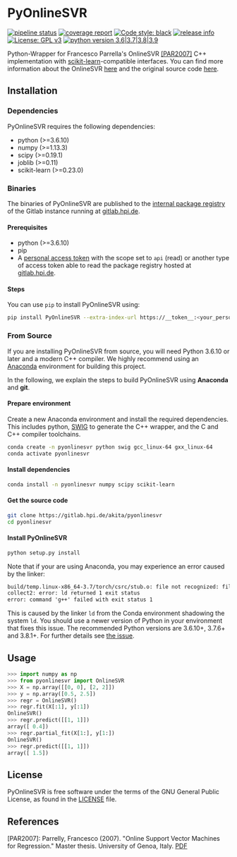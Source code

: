 # PyOnlineSVR

[![pipeline status](https://gitlab.hpi.de/akita/pyonlinesvr/badges/main/pipeline.svg)](https://gitlab.hpi.de/akita/pyonlinesvr/-/commits/main)
[![coverage report](https://gitlab.hpi.de/akita/pyonlinesvr/badges/main/coverage.svg)](https://gitlab.hpi.de/akita/pyonlinesvr/-/commits/main)
[![Code style: black](https://img.shields.io/badge/code%20style-black-000000.svg)](https://github.com/psf/black)
[![release info](https://img.shields.io/badge/Release-0.0.1-blue)](https://gitlab.hpi.de/akita/pyonlinesvr/-/releases/v0.0.1)
[![License: GPL v3](https://img.shields.io/badge/License-GPLv3-blue.svg)](https://www.gnu.org/licenses/gpl-3.0)
[![python version 3.6|3.7|3.8|3.9](https://img.shields.io/badge/python-3.6%20%7C%203.7%20%7C%203.8%20%7C%203.9-blue)](#)

Python-Wrapper for Francesco Parrella's OnlineSVR [[PAR2007]](#PAR2007) C++ implementation with [scikit-learn](https://sklearn.org/)-compatible interfaces.
You can find more information about the OnlineSVR [here](http://onlinesvr.altervista.org/) and the original source code [here](https://github.com/fp2556/onlinesvr/tree/master/c%2B%2B).

## Installation

### Dependencies

PyOnlineSVR requires the following dependencies:

- python (>=3.6.10)
- numpy (>=1.13.3)
- scipy (>=0.19.1)
- joblib (>=0.11)
- scikit-learn (>=0.23.0)

### Binaries

The binaries of PyOnlineSVR are published to the [internal package registry](https://gitlab.hpi.de/akita/pyonlinesvr/-/packages) of the Gitlab instance running at [gitlab.hpi.de](https://gitlab.hpi.de/).

#### Prerequisites

- python (>=3.6.10)
- pip
- A [personal access token](https://gitlab.hpi.de/help/user/profile/personal_access_tokens.md) with the scope set to `api` (read) or another type of access token able to read the package registry hosted at [gitlab.hpi.de](https://gitlab.hpi.de/).

#### Steps

You can use `pip` to install PyOnlineSVR using:

```sh
pip install PyOnlineSVR --extra-index-url https://__token__:<your_personal_token>@gitlab.hpi.de/api/v4/projects/4434/packages/pypi/simple
```

### From Source

If you are installing PyOnlineSVR from source, you will need Python 3.6.10 or later and a modern C++ compiler.
We highly recommend using an [Anaconda](https://www.anaconda.com/products/individual#download-section) environment for building this project.

In the following, we explain the steps to build PyOnlineSVR using **Anaconda** and **git**.

#### Prepare environment

Create a new Anaconda environment and install the required dependencies.
This includes python, [SWIG](http://swig.org/) to generate the C++ wrapper, and the C and C++ compiler toolchains.

```bash
conda create -n pyonlinesvr python swig gcc_linux-64 gxx_linux-64
conda activate pyonlinesvr
```

#### Install dependencies

```bash
conda install -n pyonlinesvr numpy scipy scikit-learn
```

#### Get the source code

```bash
git clone https://gitlab.hpi.de/akita/pyonlinesvr
cd pyonlinesvr
```

#### Install PyOnlineSVR

```bash
python setup.py install
```

Note that if your are using Anaconda, you may experience an error caused by the linker:

```txt
build/temp.linux-x86_64-3.7/torch/csrc/stub.o: file not recognized: file format not recognized
collect2: error: ld returned 1 exit status
error: command 'g++' failed with exit status 1
```

This is caused by the linker `ld` from the Conda environment shadowing the system `ld`.
You should use a newer version of Python in your environment that fixes this issue.
The recommended Python versions are 3.6.10+, 3.7.6+ and 3.8.1+.
For further details see [the issue](https://github.com/ContinuumIO/anaconda-issues/issues/11152).

## Usage

```python
>>> import numpy as np
>>> from pyonlinesvr import OnlineSVR
>>> X = np.array([[0, 0], [2, 2]])
>>> y = np.array([0.5, 2.5])
>>> regr = OnlineSVR()
>>> regr.fit(X[:1], y[:1])
OnlineSVR()
>>> regr.predict([[1, 1]])
array([ 0.4])
>>> regr.partial_fit(X[1:], y[1:])
OnlineSVR()
>>> regr.predict([[1, 1]])
array([ 1.5])
```

## License

PyOnlineSVR is free software under the terms of the GNU General Public License, as found in the [LICENSE](./LICENSE) file.

## References

<a name="PAR2007">[PAR2007]</a>: Parrelly, Francesco (2007). "Online Support Vector Machines for Regression." Master thesis. University of Genoa, Italy. [PDF](http://onlinesvr.altervista.org/Research/Online%20Support%20Vector%20Regression%20(Parrella%20F.)%20[2007].pdf)

